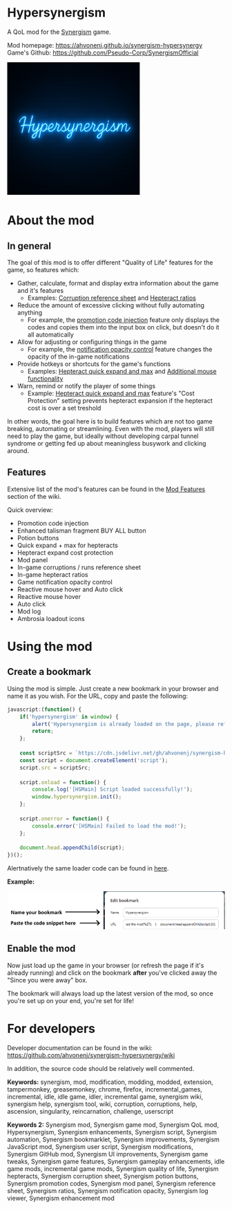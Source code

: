 # Hypersynergism

A QoL mod for the [Synergism](https://synergism.cc/) game.

Mod homepage: https://ahvonenj.github.io/synergism-hypersynergy  
Game's Github: https://github.com/Pseudo-Corp/SynergismOfficial

![image](https://github.com/ahvonenj/synergism-hypersynergy/blob/master/doc/img/logo.gif?raw=true)  

# About the mod

## In general

The goal of this mod is to offer different "Quality of Life" features for the game, so features which:
- Gather, calculate, format and display extra information about the game and it's features
    - Examples: [Corruption reference sheet](https://github.com/ahvonenj/synergism-hypersynergy/wiki/Mod-Features#in-game-corruptions--runs-reference-sheet) and [Hepteract ratios](https://github.com/ahvonenj/synergism-hypersynergy/wiki/Mod-Features#in-game-hepteract-ratios)
- Reduce the amount of excessive clicking without fully automating anything
    - For example, the [promotion code injection](https://github.com/ahvonenj/synergism-hypersynergy/wiki/Mod-Features#promotion-code-injection) feature only displays the codes and copies them into the input box on click, but doesn't do it all automatically
- Allow for adjusting or configuring things in the game
    - For example, the [notification opacity control](https://github.com/ahvonenj/synergism-hypersynergy/wiki/Mod-Features#game-notification-opacity-control) feature changes the opacity of the in-game notifications
- Provide hotkeys or shortcuts for the game's functions
    - Examples: [Hepteract quick expand and max](https://github.com/ahvonenj/synergism-hypersynergy/wiki/Mod-Features#quick-expand--max-for-hepteracts) and [Additional mouse functionality](https://github.com/ahvonenj/synergism-hypersynergy/wiki/Mod-Features#reactive-mouse-hover-and-auto-click)
- Warn, remind or notify the player of some things
    - Example: [Hepteract quick expand and max](https://github.com/ahvonenj/synergism-hypersynergy/wiki/Mod-Features#quick-expand--max-for-hepteracts) feature's "Cost Protection" setting prevents hepteract expansion if the hepteract cost is over a set treshold

In other words, the goal here is to build features which are not too game breaking, automating or streamlining. Even with the mod, players will still need to play the game, but ideally without developing carpal tunnel syndrome or getting fed up about meaningless busywork and clicking around.

## Features

Extensive list of the mod's features can be found in the [Mod Features](https://github.com/ahvonenj/synergism-hypersynergy/wiki/Mod-Features) section of the wiki.

Quick overview:
- Promotion code injection
- Enhanced talisman fragment BUY ALL button 
- Potion buttons
- Quick expand + max for hepteracts
- Hepteract expand cost protection
- Mod panel
- In-game corruptions / runs reference sheet
- In-game hepteract ratios
- Game notification opacity control
- Reactive mouse hover and Auto click
- Reactive mouse hover
- Auto click
- Mod log
- Ambrosia loadout icons

# Using the mod

## Create a bookmark

Using the mod is simple. Just create a new bookmark in your browser and name it as you wish. For the URL, copy and paste the following:

```JavaScript
javascript:(function() {
    if('hypersynergism' in window) {
        alert('Hypersynergism is already loaded on the page, please refresh if you want to reload the mod');
        return;
    };

    const scriptSrc = `https://cdn.jsdelivr.net/gh/ahvonenj/synergism-hypersynergy@latest/release/mod/hypersynergism_release.js?r=${Math.floor(Math.random() * 1000000)}`;
    const script = document.createElement('script');
    script.src = scriptSrc;

    script.onload = function() {
        console.log('[HSMain] Script loaded successfully!');
        window.hypersynergism.init();
    };

    script.onerror = function() {
        console.error('[HSMain] Failed to load the mod!');
    };

    document.head.appendChild(script);
})();
```

Alertnatively the same loader code can be found in [here](https://github.com/ahvonenj/synergism-hypersynergy/blob/master/release/loader/loader.js).

**Example:**

![image](https://github.com/ahvonenj/synergism-hypersynergy/blob/master/doc/img/bookmark_v2.png?raw=true)  

## Enable the mod

Now just load up the game in your browser (or refresh the page if it's already running) and click on the bookmark **after** you've clicked away the "Since you were away" box.

The bookmark will always load up the latest version of the mod, so once you're set up on your end, you're set for life!

# For developers

Developer documentation can be found in the wiki: https://github.com/ahvonenj/synergism-hypersynergy/wiki

In addition, the source code should be relatively well commented.

**Keywords:** synergism, mod, modification, modding, modded, extension, tampermonkey, greasemonkey, chrome, firefox, incremental_games, incremental, idle, idle game, idler, incremental game, synergism wiki, synergism help, synergism tool, wiki, corruption, corruptions, help, ascension, singularity, reincarnation, challenge, userscript

**Keywords 2:** Synergism mod, Synergism game mod, Synergism QoL mod, Hypersynergism, Synergism enhancements, Synergism script, Synergism automation, Synergism bookmarklet, Synergism improvements, Synergism JavaScript mod, Synergism user script, Synergism modifications, Synergism GitHub mod, Synergism UI improvements, Synergism game tweaks, Synergism game features, Synergism gameplay enhancements, idle game mods, incremental game mods, Synergism quality of life, Synergism hepteracts, Synergism corruption sheet, Synergism potion buttons, Synergism promotion codes, Synergism mod panel, Synergism reference sheet, Synergism ratios, Synergism notification opacity, Synergism log viewer, Synergism enhancement mod

